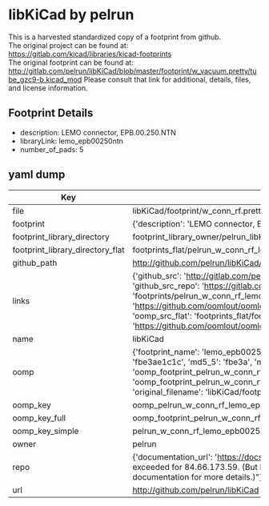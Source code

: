 # libKiCad by pelrun  
This is a harvested standardized copy of a footprint from github.  
The original project can be found at:  
https://gitlab.com/kicad/libraries/kicad-footprints  
The original footprint can be found at:
http://gitlab.com/pelrun/libKiCad/blob/master/footprint/w_vacuum.pretty/tube_gzc9-b.kicad_mod
Please consult that link for additional, details, files, and license information.  
## Footprint Details
* description: LEMO connector, EPB.00.250.NTN  
* libraryLink: lemo_epb00250ntn  
* number_of_pads: 5  
## yaml dump  
| Key | Value |  
| --- | --- |  
| file | libKiCad/footprint/w_conn_rf.pretty/lemo_epb00250ntn.kicad_mod |  
| footprint | {'description': 'LEMO connector, EPB.00.250.NTN', 'libraryLink': 'lemo_epb00250ntn', 'number_of_pads': 5} |  
| footprint_library_directory | footprint_library_owner/pelrun_libKiCad |  
| footprint_library_directory_flat | footprints_flat/pelrun_w_conn_rf_lemo_epb00250ntn/working |  
| github_path | http://github.com/pelrun/libKiCad/blob/master/footprint/w_conn_rf.pretty/lemo_epb00250ntn.kicad_mod |  
| links | {'github_src': 'http://gitlab.com/pelrun/libKiCad/blob/master/footprint/w_vacuum.pretty/tube_gzc9-b.kicad_mod', 'github_src_repo': 'https://gitlab.com/kicad/libraries/kicad-footprints', 'oomp_bot': 'footprints/pelrun_w_conn_rf_lemo_epb00250ntn/working', 'oomp_bot_github': 'https://github.com/oomlout/oomlout_oomp_footprint_bot/tree/main/footprints/pelrun_w_conn_rf_lemo_epb00250ntn/working', 'oomp_src_flat': 'footprints_flat/footprints_flat/pelrun_w_conn_rf_lemo_epb00250ntn/working', 'oomp_src_flat_github': 'https://github.com/oomlout/oomlout_oomp_footprint_src/tree/main/footprints_flat/pelrun_w_conn_rf_lemo_epb00250ntn/working'} |  
| name | libKiCad |  
| oomp | {'footprint_name': 'lemo_epb00250ntn', 'library_name': 'w_conn_rf', 'md5': 'fbe3ae1c1c937b18f27f74df56d79f6e', 'md5_10': 'fbe3ae1c1c', 'md5_5': 'fbe3a', 'md5_6': 'fbe3ae', 'oomp_key': 'oomp_pelrun_w_conn_rf_lemo_epb00250ntn', 'oomp_key_extra': 'oomp_footprint_pelrun_w_conn_rf_lemo_epb00250ntn', 'oomp_key_full': 'oomp_footprint_pelrun_w_conn_rf_lemo_epb00250ntn_fbe3ae', 'oomp_key_simple': 'pelrun_w_conn_rf_lemo_epb00250ntn', 'original_filename': 'libKiCad/footprint/w_conn_rf.pretty/lemo_epb00250ntn.kicad_mod', 'owner_name': 'pelrun'} |  
| oomp_key | oomp_pelrun_w_conn_rf_lemo_epb00250ntn |  
| oomp_key_full | oomp_footprint_pelrun_w_conn_rf_lemo_epb00250ntn |  
| oomp_key_simple | pelrun_w_conn_rf_lemo_epb00250ntn |  
| owner | pelrun |  
| repo | {'documentation_url': 'https://docs.github.com/rest/overview/resources-in-the-rest-api#rate-limiting', 'message': "API rate limit exceeded for 84.66.173.59. (But here's the good news: Authenticated requests get a higher rate limit. Check out the documentation for more details.)"} |  
| url | http://github.com/pelrun/libKiCad |  

